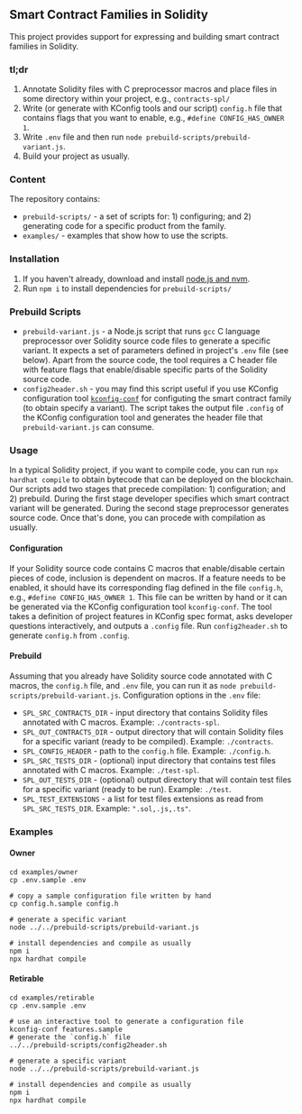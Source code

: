 ## Smart Contract Families in Solidity

This project provides support for expressing and building smart contract families in Solidity.

### tl;dr
1. Annotate Solidity files with C preprocessor macros and place files in some directory within your project, e.g., `contracts-spl/`
2. Write (or generate with KConfig tools and our script) `config.h` file that contains flags that you want to enable, e.g., `#define CONFIG_HAS_OWNER 1`.
3. Write `.env` file and then run `node prebuild-scripts/prebuild-variant.js`.
4. Build your project as usually.

### Content

The repository contains:
- `prebuild-scripts/` - a set of scripts for: 1) configuring; and 2) generating code for a specific product from the family.
- `examples/` - examples that show how to use the scripts.

### Installation

1. If you haven't already, download and install [node.js and nvm](https://docs.npmjs.com/downloading-and-installing-node-js-and-npm).
2. Run `npm i` to install dependencies for `prebuild-scripts/`

### Prebuild Scripts

- `prebuild-variant.js` - a Node.js script that runs `gcc` C language preprocessor over Solidity source code files to generate a specific variant. It expects a set of parameters defined in project's `.env` file (see below). Apart from the source code, the tool requires a C header file with feature flags that enable/disable specific parts of the Solidity source code.
- `config2header.sh` - you may find this script useful if you use KConfig configuration tool [`kconfig-conf`](https://ports.macports.org/port/kconfig-frontends/) for configuting the smart contract family (to obtain specify a variant). The script takes the output file `.config` of the KConfig configuration tool and generates the header file that `prebuild-variant.js` can consume. 

### Usage

In a typical Solidity project, if you want to compile code, you can run `npx hardhat compile` to obtain bytecode that can be deployed on the blockchain. Our scripts add two stages that precede compilation: 1) configuration; and 2) prebuild. During the first stage developer specifies which smart contract variant will be generated. During the second stage preprocessor generates source code. Once that's done, you can procede with compilation as usually.

#### Configuration

If your Solidity source code contains C macros that enable/disable certain pieces of code, inclusion is dependent on macros. If a feature needs to be enabled, it should have its corresponding flag defined in the file `config.h`, e.g., `#define CONFIG_HAS_OWNER 1`. This file can be written by hand or it can be generated via the KConfig configuration tool `kconfig-conf`. The tool takes a definition of project features in KConfig spec format, asks developer questions interactively, and outputs a `.config` file. Run `config2header.sh` to generate `config.h` from `.config`.

#### Prebuild

Assuming that you already have Solidity source code annotated with C macros, the `config.h` file, and `.env` file, you can run it as `node prebuild-scripts/prebuild-variant.js`.
Configuration options in the `.env` file:
- `SPL_SRC_CONTRACTS_DIR` - input directory that contains Solidity files annotated with C macros. Example: `./contracts-spl`.
- `SPL_OUT_CONTRACTS_DIR` - output directory that will contain Solidity files for a specific variant (ready to be compiled). Example: `./contracts`.
- `SPL_CONFIG_HEADER` - path to the `config.h` file. Example: `./config.h`.
- `SPL_SRC_TESTS_DIR` - (optional) input directory that contains test files annotated with C macros. Example: `./test-spl`.
- `SPL_OUT_TESTS_DIR` - (optional) output directory that will contain test files for a specific variant (ready to be run). Example: `./test`.
- `SPL_TEST_EXTENSIONS` - a list for test files extensions as read from `SPL_SRC_TESTS_DIR`. Example: `".sol,.js,.ts"`.

### Examples

#### Owner

```
cd examples/owner
cp .env.sample .env

# copy a sample configuration file written by hand
cp config.h.sample config.h

# generate a specific variant
node ../../prebuild-scripts/prebuild-variant.js

# install dependencies and compile as usually
npm i
npx hardhat compile	
```

#### Retirable

```
cd examples/retirable
cp .env.sample .env

# use an interactive tool to generate a configuration file
kconfig-conf features.sample
# generate the `config.h` file
../../prebuild-scripts/config2header.sh

# generate a specific variant
node ../../prebuild-scripts/prebuild-variant.js

# install dependencies and compile as usually
npm i
npx hardhat compile	
```
